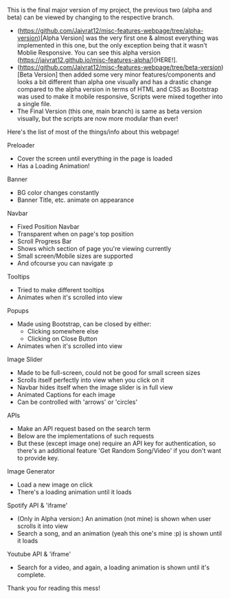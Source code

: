This is the final major version of my project, the previous two (alpha and beta) can be viewed by changing to the respective branch.

  - (https://github.com/Jaivrat12/misc-features-webpage/tree/alpha-version)[Alpha Version] was the very first one & almost everything was implemented in this one, but the only exception being that it wasn't Moblie Responsive. You can see this alpha version (https://jaivrat12.github.io/misc-features-alpha/)[HERE!].
  - (https://github.com/Jaivrat12/misc-features-webpage/tree/beta-version)[Beta Version] then added some very minor features/components and looks a bit different than alpha one visually and has a drastic change compared to the alpha version in terms of HTML and CSS as Bootstrap was used to make it mobile responsive, Scripts were mixed together into a single file.
  - The Final Version (this one, main branch) is same as beta version visually, but the scripts are now more modular than ever!


Here's the list of most of the things/info about this webpage!

Preloader
  - Cover the screen until everything in the page is loaded
  - Has a Loading Animation!

Banner
  - BG color changes constantly
  - Banner Title, etc. animate on appearance

Navbar
  - Fixed Position Navbar
  - Transparent when on page's top position
  - Scroll Progress Bar
  - Shows which section of page you're viewing currently
  - Small screen/Mobile sizes are supported
  - And ofcourse you can navigate :p

Tooltips
  - Tried to make different tooltips
  - Animates when it's scrolled into view

Popups
  - Made using Bootstrap, can be closed by either:
    - Clicking somewhere else
    - Clicking on Close Button
  - Animates when it's scrolled into view

Image Slider
  - Made to be full-screen, could not be good for small screen sizes
  - Scrolls itself perfectly into view when you click on it
  - Navbar hides itself when the image slider is in full view
  - Animated Captions for each image
  - Can be controlled with 'arrows' or 'circles'

APIs
  - Make an API request based on the search term
  - Below are the implementations of such requests
  - But these (except image one) require an API key for authentication, so there's an additional feature 'Get Random Song/Video' if you don't want to provide key.

Image Generator
  - Load a new image on click
  - There's a loading animation until it loads

Spotify API & 'iframe'
  - (Only in Alpha version:) An animation (not mine) is shown when user scrolls it into view
  - Search a song, and an animation (yeah this one's mine :p) is shown until it loads

Youtube API & 'iframe'
  - Search for a video, and again, a loading animation is shown until it's complete.

Thank you for reading this mess!
